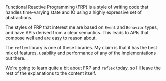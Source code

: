 
Functional Reactive Programming (FRP) is a style of writing code that handles time-varying state and IO using a highly expressive set of abstractions.

The styles of FRP that interest me are based on `Event` and `Behavior` types, and have APIs derived from a clear semantics.
This leads to APIs that compose well and are easy to reason about.

The `reflex` library is one of these libraries.
My claim is that it has the best mix of features, usability and performance of any of the implementations out there.

We're going to learn quite a bit about FRP and `reflex` today, so I'll leave the rest of the explanations to the content itself.
